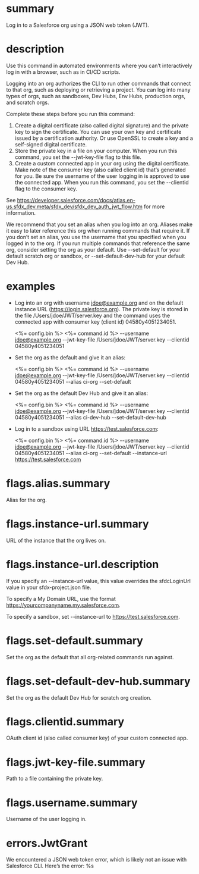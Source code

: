 # summary

Log in to a Salesforce org using a JSON web token (JWT).

# description

Use this command in automated environments where you can’t interactively log in with a browser, such as in CI/CD scripts.

Logging into an org authorizes the CLI to run other commands that connect to that org, such as deploying or retrieving a project. You can log into many types of orgs, such as sandboxes, Dev Hubs, Env Hubs, production orgs, and scratch orgs.

Complete these steps before you run this command:

1. Create a digital certificate (also called digital signature) and the private key to sign the certificate. You can use your own key and certificate issued by a certification authority. Or use OpenSSL to create a key and a self-signed digital certificate.
2. Store the private key in a file on your computer. When you run this command, you set the --jwt-key-file flag to this file.
3. Create a custom connected app in your org using the digital certificate. Make note of the consumer key (also called client id) that’s generated for you. Be sure the username of the user logging in is approved to use the connected app. When you run this command, you set the --clientid flag to the consumer key.

See https://developer.salesforce.com/docs/atlas.en-us.sfdx_dev.meta/sfdx_dev/sfdx_dev_auth_jwt_flow.htm for more information.

We recommend that you set an alias when you log into an org. Aliases make it easy to later reference this org when running commands that require it. If you don’t set an alias, you use the username that you specified when you logged in to the org. If you run multiple commands that reference the same org, consider setting the org as your default. Use --set-default for your default scratch org or sandbox, or --set-default-dev-hub for your default Dev Hub.

# examples

- Log into an org with username jdoe@example.org and on the default instance URL (https://login.salesforce.org). The private key is stored in the file /Users/jdoe/JWT/server.key and the command uses the connected app with consumer key (client id) 04580y4051234051.

  <%= config.bin %> <%= command.id %> --username jdoe@example.org --jwt-key-file /Users/jdoe/JWT/server.key --clientid 04580y4051234051

- Set the org as the default and give it an alias:

  <%= config.bin %> <%= command.id %> --username jdoe@example.org --jwt-key-file /Users/jdoe/JWT/server.key --clientid 04580y4051234051 --alias ci-org --set-default

- Set the org as the default Dev Hub and give it an alias:

  <%= config.bin %> <%= command.id %> --username jdoe@example.org --jwt-key-file /Users/jdoe/JWT/server.key --clientid 04580y4051234051 --alias ci-dev-hub --set-default-dev-hub

- Log in to a sandbox using URL https://test.salesforce.com:

  <%= config.bin %> <%= command.id %> --username jdoe@example.org --jwt-key-file /Users/jdoe/JWT/server.key --clientid 04580y4051234051 --alias ci-org --set-default --instance-url https://test.salesforce.com

# flags.alias.summary

Alias for the org.

# flags.instance-url.summary

URL of the instance that the org lives on. 

# flags.instance-url.description

If you specify an --instance-url value, this value overrides the sfdcLoginUrl value in your sfdx-project.json file.

To specify a My Domain URL, use the format https://yourcompanyname.my.salesforce.com.

To specify a sandbox, set --instance-url to https://test.salesforce.com.

# flags.set-default.summary

Set the org as the default that all org-related commands run against.

# flags.set-default-dev-hub.summary

Set the org as the default Dev Hub for scratch org creation.

# flags.clientid.summary

OAuth client id (also called consumer key) of your custom connected app.

# flags.jwt-key-file.summary

Path to a file containing the private key.

# flags.username.summary

Username of the user logging in.

# errors.JwtGrant

We encountered a JSON web token error, which is likely not an issue with Salesforce CLI. Here’s the error: %s
